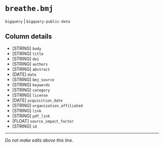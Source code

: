 # `breathe.bmj`
`bigquery` | `bigquery-public-data`

## Column details
* [STRING]    `body`
* [STRING]    `title`
* [STRING]    `doi`
* [STRING]    `authors`
* [STRING]    `abstract`
* [DATE]      `date`
* [STRING]    `bmj_source`
* [STRING]    `keywords`
* [STRING]    `category`
* [STRING]    `license`
* [DATE]      `acquisition_date`
* [STRING]    `organization_affiliated`
* [STRING]    `link`
* [STRING]    `pdf_link`
* [FLOAT]     `source_impact_factor`
* [STRING]    `id`

-------------------------------------------------------------------------------
*Do not make edits above this line.*
